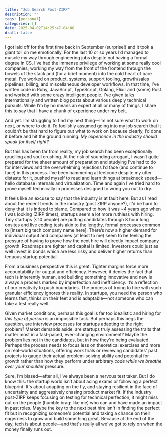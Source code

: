 ```yaml
---
title: "Job Search Post-ZIRP"
description: ""
tags: [personal]
categories: []
date: 2025-04-02T14:25:47-04:00
draft: false
---
```


I got laid off for the first time back in September (surprise!) and it took a giant toll on me emotionally. For the last 10 or so years I’d managed to muscle my way through engineering jobs despite not having a formal degree in CS. I’ve had the immense privilege of working at some really cool companies, working my way from the front of the frontend through the bowels of the stack and (for a brief moment) into the cold heart of bare metal. I’ve worked on product, systems, support tooling, growth/sales pipelines, billing, and miscellaneous developer workflows. In that time, I’ve written code in Ruby, JavaScript, TypeScript, Golang, Elixir and (some) Rust and worked with some crazy intelligent people. I’ve given talks internationally and written blog posts about various deeply technical pursuits. While I’m by no means an expert at all or many of things, I share this to say that I have a chunk of experience under my belt.  

And yet. I’m struggling to find my next thing—I’m not sure what to work on next, or where to do it. I’d foolishly assumed going into my job search that it couldn’t be that hard to figure out what to work on because clearly, I’d done it before and hit the ground running. *My experience in the industry should speak for itself right?*

But this has been far from reality, my job search has been exceptionally gruelling and soul crushing. At the risk of sounding arrogant, I wasn’t quite prepared for the sheer amount of preparation and studying I’ve had to do for interviews and the overwhelming rejections I’d face (and continue to face) in this process. I’ve been hammering at leetcode despite my utter distaste for it, pushed myself to read and learn things at breakneck speed—hello database internals and virtualization. Time and again I've tried hard to prove myself technically in processes designed to wring you out to dry.

It feels like an excuse to say that the industry is at fault here. But as I read about the recent trends in the industry (post ZIRP anyone?), it’d be hard to deny that it is indeed to blame. Compared to how it was ~4 years ago when I was looking (ZIRP times), startups seem a lot more ruthless with hiring. Tiny startups (<10 people) are putting candidates through 8 hour long onsites and live coding tests akin to the lengthy, formal processes common to [insert big tech company name here]. There’s now a higher demand for individual output and companies (at least to me) seem to be feeling the pressure of having to prove how the next hire will directly impact company growth. Roadmaps are tighter and capital is limited. Investors could just as well invest in bonds which are less risky and deliver higher returns than tenuous startup potential.

From a business perspective this is great. Tighter margins force more accountability for output and efficiency. However, it denies the fact that tech is inherently human, and building something innovative and new is always a process marked by imperfection and inefficiency. It’s a reflection of our creativity to push boundaries. The process of trying to hire with such granular efficiency ignores this reality. In startups, you need the person who learns fast, thinks on their feet and is adaptable—not someone who can take a test really well.

Given market conditions, perhaps this goal is far too idealistic and hiring for *this type of person* is an impossible task. But perhaps this begs the question, are interview processes for startups adapting to the right problem? Market demands aside, are startups truly assessing the traits that matter most in a fast-paced, ever-changing environment? Maybe the problem lies not in the candidates, but in how they're being evaluated. Perhaps the process needs to focus less on theoretical exercises and more on real-world situations, offering work trials or reviewing candidates' past projects to gauge their actual problem-solving ability and potential for growth rather than how they perform under arbitrary *code while we breathe over your shoulder* pressure.

Sure, I’m biased—after all, I’ve always been a nervous test taker. But I do know this: the startup world isn’t about acing exams or following a perfect blueprint. It's about adapting on the fly, and staying resilient in the face of uncertainty and aggressively chasing product market fit. If the industry post-ZIRP keeps focusing on testing for technical perfection, it might miss out on the people (humble brag: like me) who can and have made an impact in past roles. Maybe the key to the next best hire isn't in finding the perfect fit but in recognizing someone's potential and taking a chance on their eagerness to grow and build something great. Because at the end of the day, tech is about people—and that's really all we've got to rely on when the money finally runs out.

